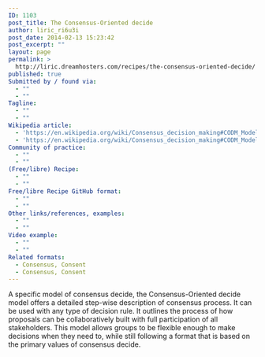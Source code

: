 ```yaml
---
ID: 1103
post_title: The Consensus-Oriented decide
author: liric_ri6u3i
post_date: 2014-02-13 15:23:42
post_excerpt: ""
layout: page
permalink: >
  http://liric.dreamhosters.com/recipes/the-consensus-oriented-decide/
published: true
Submitted by / found via:
  - ""
  - ""
Tagline:
  - ""
  - ""
Wikipedia article:
  - 'https://en.wikipedia.org/wiki/Consensus_decision_making#CODM_Model'
  - 'https://en.wikipedia.org/wiki/Consensus_decision_making#CODM_Model'
Community of practice:
  - ""
  - ""
(Free/libre) Recipe:
  - ""
  - ""
Free/libre Recipe GitHub format:
  - ""
  - ""
Other links/references, examples:
  - ""
  - ""
Video example:
  - ""
  - ""
Related formats:
  - Consensus, Consent
  - Consensus, Consent
---
```

A specific model of consensus decide, the Consensus-Oriented decide model offers a detailed step-wise description of consensus process. It can be used with any type of decision rule. It outlines the process of how proposals can be collaboratively built with full participation of all stakeholders. This model allows groups to be flexible enough to make decisions when they need to, while still following a format that is based on the primary values of consensus decide.